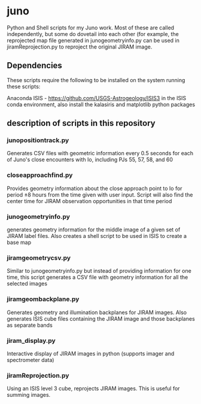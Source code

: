 # juno
Python and Shell scripts for my Juno work. Most of these are called independently, but some do dovetail into each other (for example, the reprojected map file generated in junogeometryinfo.py can be used in jiramReprojection.py to reproject the original JIRAM image.

## Dependencies
These scripts require the following to be installed on the system running these scripts:

Anaconda
ISIS - https://github.com/USGS-Astrogeology/ISIS3
in the ISIS conda environment, also install the kalasiris and matplotlib python packages

## description of scripts in this repository

### junopositiontrack.py
Generates CSV files with geometric information every 0.5 seconds for each of Juno's close encounters with Io, including PJs 55, 57, 58, and 60

### closeapproachfind.py
Provides geometry information about the close approach point to Io for period ±8 hours from the time given with user input. Script will also find the center time for JIRAM observation opportunities in that time period

### junogeometryinfo.py
generates geometry information for the middle image of a given set of JIRAM label files. Also creates a shell script to be used in ISIS to create a base map

### jiramgeometrycsv.py
Similar to junogeometryinfo.py but instead of providing information for one time, this script generates a CSV file with geometry information for all the selected images

### jiramgeombackplane.py
Generates geometry and illumination backplanes for JIRAM images. Also generates ISIS cube files containing the JIRAM image and those backplanes as separate bands

### jiram_display.py
Interactive display of JIRAM images in python (supports imager and spectrometer data)

### jiramReprojection.py
Using an ISIS level 3 cube, reprojects JIRAM images. This is useful for summing images.
